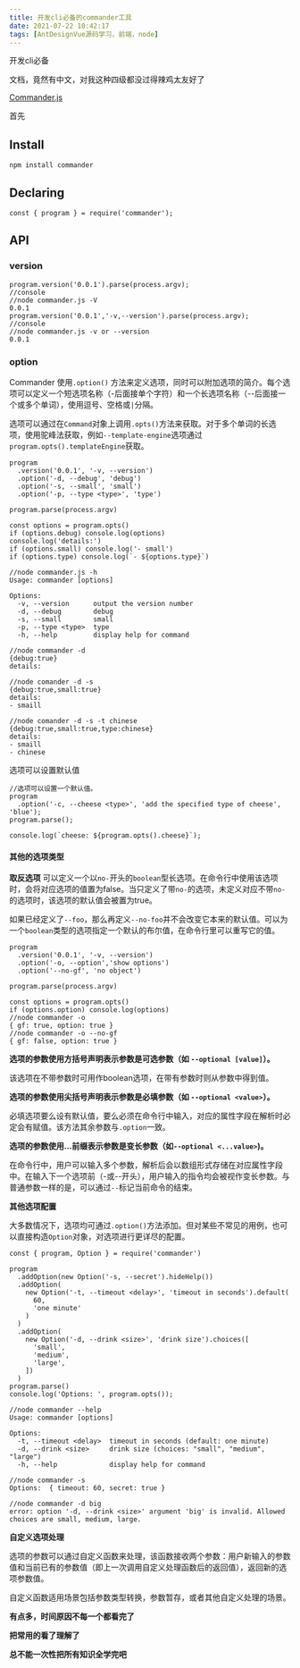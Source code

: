 ```yaml
---
title: 开发cli必备的commander工具
date: 2021-07-22 10:42:17
tags: [AntDesignVue源码学习，前端，node]
---
```


开发cli必备

文档，竟然有中文，对我这种四级都没过得辣鸡太友好了

[Commander.js](https://github.com/tj/commander.js/blob/master/Readme_zh-CN.md)

首先

## Install

```
npm install commander
```

## Declaring

```
const { program } = require('commander');
```

## API

### version

```
program.version('0.0.1').parse(process.argv);
//console 
//node commander.js -V
0.0.1
program.version('0.0.1','-v,--version').parse(process.argv);
//console 
//node commander.js -v or --version
0.0.1
```

### option

Commander 使用`.option()` 方法来定义选项，同时可以附加选项的简介。每个选项可以定义一个短选项名称（-后面接单个字符）和一个长选项名称（--后面接一个或多个单词），使用逗号、空格或`|`分隔。

选项可以通过在`Command`对象上调用`.opts()`方法来获取。对于多个单词的长选项，使用驼峰法获取，例如`--template-engine`选项通过`program.opts().templateEngine`获取。

```
program
  .version('0.0.1', '-v, --version')
  .option('-d, --debug', 'debug')
  .option('-s, --small', 'small')
  .option('-p, --type <type>', 'type')

program.parse(process.argv)

const options = program.opts()
if (options.debug) console.log(options)
console.log('details:')
if (options.small) console.log('- small')
if (options.type) console.log(`- ${options.type}`)

//node commander.js -h
Usage: commander [options]

Options:
  -v, --version      output the version number
  -d, --debug        debug
  -s, --small        small
  -p, --type <type>  type
  -h, --help         display help for command

//node commander -d
{debug:true}
details:

//node comander -d -s 
{debug:true,small:true}
details:
- smaill 

//node comander -d -s -t chinese
{debug:true,small:true,type:chinese}
details:
- smaill 
- chinese

```

选项可以设置默认值

```
//选项可以设置一个默认值。
program
  .option('-c, --cheese <type>', 'add the specified type of cheese', 'blue');
program.parse();

console.log(`cheese: ${program.opts().cheese}`);
```

#### 其他的选项类型

**取反选项**
可以定义一个以`no-`开头的`boolean`型长选项。在命令行中使用该选项时，会将对应选项的值置为false。当只定义了带`no-`的选项，未定义对应不带`no-`的选项时，该选项的默认值会被置为true。

如果已经定义了`--foo`，那么再定义`--no-foo`并不会改变它本来的默认值。可以为一个`boolean`类型的选项指定一个默认的布尔值，在命令行里可以重写它的值。

```
program
  .version('0.0.1', '-v, --version')
  .option('-o, --option','show options')
  .option('--no-gf', 'no object')

program.parse(process.argv)

const options = program.opts()
if (options.option) console.log(options)
//node commander -o
{ gf: true, option: true }
//node commander -o --no-gf
{ gf: false, option: true }
```

**选项的参数使用方括号声明表示参数是可选参数（如 `--optional [value]`）。**

该选项在不带参数时可用作boolean选项，在带有参数时则从参数中得到值。

**选项的参数使用尖括号声明表示参数是必填参数（如 `--optional <value>`）。**

必填选项要么设有默认值，要么必须在命令行中输入，对应的属性字段在解析时必定会有赋值。该方法其余参数与`.option`一致。

**选项的参数使用...前缀表示参数是变长参数（如`--optional <...value>`)。**

在命令行中，用户可以输入多个参数，解析后会以数组形式存储在对应属性字段中。在输入下一个选项前（-或--开头），用户输入的指令均会被视作变长参数。与普通参数一样的是，可以通过`--`标记当前命令的结束。

**其他选项配置**

大多数情况下，选项均可通过`.option()`方法添加。但对某些不常见的用例，也可以直接构造`Option`对象，对选项进行更详尽的配置。

```
const { program, Option } = require('commander')

program
  .addOption(new Option('-s, --secret').hideHelp())
  .addOption(
    new Option('-t, --timeout <delay>', 'timeout in seconds').default(
      60,
      'one minute'
    )
  )
  .addOption(
    new Option('-d, --drink <size>', 'drink size').choices([
      'small',
      'medium',
      'large',
    ])
  )
program.parse()
console.log('Options: ', program.opts());

//node commander --help
Usage: commander [options]

Options:
  -t, --timeout <delay>  timeout in seconds (default: one minute)
  -d, --drink <size>     drink size (choices: "small", "medium", "large")
  -h, --help             display help for command
  
//node commander -s
Options:  { timeout: 60, secret: true }

//node commander -d big
error: option '-d, --drink <size>' argument 'big' is invalid. Allowed choices are small, medium, large.
```

**自定义选项处理**

选项的参数可以通过自定义函数来处理，该函数接收两个参数：用户新输入的参数值和当前已有的参数值（即上一次调用自定义处理函数后的返回值），返回新的选项参数值。

自定义函数适用场景包括参数类型转换，参数暂存，或者其他自定义处理的场景。



**有点多，时间原因不每一个都看完了**

**把常用的看了理解了**

**总不能一次性把所有知识全学完吧**

